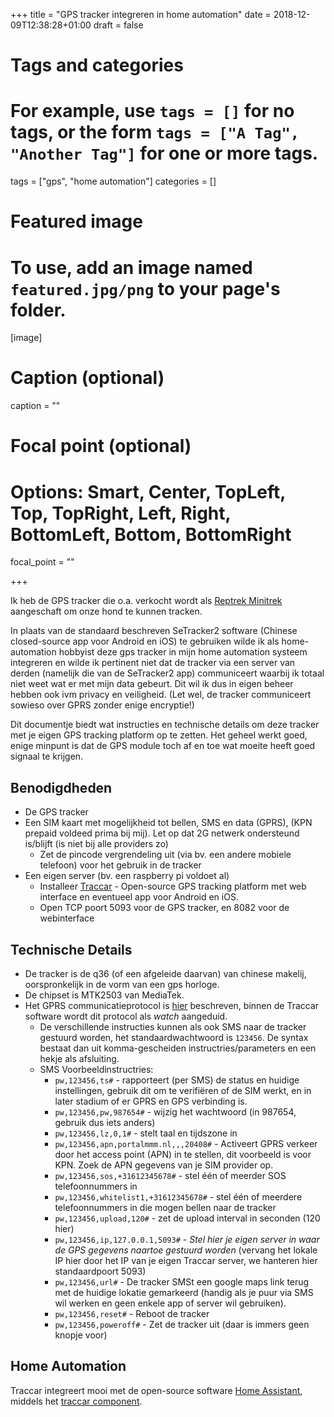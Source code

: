 +++
title = "GPS tracker integreren in home automation"
date = 2018-12-09T12:38:28+01:00
draft = false

# Tags and categories
# For example, use `tags = []` for no tags, or the form `tags = ["A Tag", "Another Tag"]` for one or more tags.
tags = ["gps", "home automation"]
categories = []

# Featured image
# To use, add an image named `featured.jpg/png` to your page's folder.
[image]
  # Caption (optional)
  caption = ""

  # Focal point (optional)
  # Options: Smart, Center, TopLeft, Top, TopRight, Left, Right, BottomLeft, Bottom, BottomRight
  focal_point = ""

+++

Ik heb de GPS tracker die o.a. verkocht wordt als [Reptrek Minitrek](https://www.reptrek.com/huisdieren/gps-tracker-voor-kat-en-hond-minitrek/) aangeschaft
om onze hond te kunnen tracken.

In plaats van de standaard beschreven SeTracker2 software (Chinese closed-source app voor Android en iOS) te gebruiken
wilde ik als home-automation hobbyist deze gps tracker in mijn home automation systeem integreren en wilde ik pertinent
niet dat de tracker via een server van derden (namelijk die van de SeTracker2 app) communiceert waarbij ik totaal niet
weet wat er met mijn data gebeurt.  Dit wil ik dus in eigen beheer hebben ook ivm privacy en veiligheid. (Let wel,
de tracker communiceert sowieso over GPRS zonder enige encryptie!)

Dit documentje biedt wat instructies en technische details om deze tracker met je eigen GPS tracking platform op te
zetten. Het geheel werkt goed, enige minpunt is dat de GPS module toch af en toe wat moeite heeft goed signaal te
krijgen.


Benodigdheden
---------------

* De GPS tracker
* Een SIM kaart met mogelijkheid tot bellen, SMS en data (GPRS), (KPN prepaid voldeed prima bij mij). Let op dat 2G
  netwerk ondersteund is/blijft  (is niet bij alle providers zo)
     * Zet de pincode vergrendeling uit (via bv. een andere mobiele telefoon) voor het gebruik in de tracker
* Een eigen server (bv. een raspberry pi voldoet al)
     * Installeer [Traccar](https://www.traccar.org) - Open-source GPS tracking platform met web interface en eventueel app voor Android en iOS.
     * Open TCP poort 5093 voor de GPS tracker, en 8082 voor de webinterface

Technische Details
--------------------

* De tracker is de q36 (of een afgeleide daarvan) van chinese makelij, oorspronkelijk in de vorm van een gps horloge.
* De chipset is MTK2503 van MediaTek.
* Het GPRS communicatieprotocol is [hier](https://dl.dropboxusercontent.com/s/2hid9vaa2vno4jr/Communication%20Protocol.doc) beschreven, binnen de Traccar software wordt dit protocol als *watch* aangeduid.
    * De verschillende instructies kunnen als ook SMS naar de tracker gestuurd worden, het standaardwachtwoord is
        ``123456``. De syntax bestaat dan uit komma-gescheiden instructries/parameters en een hekje als afsluiting.
    * SMS Voorbeeldinstructries:
        * ``pw,123456,ts#`` - rapporteert (per SMS) de status en huidige instellingen, gebruik dit om te verifiëren of de
            SIM werkt, en in later stadium of er GPRS en GPS verbinding is.
        * ``pw,123456,pw,987654#`` - wijzig het wachtwoord (in 987654, gebruik dus iets anders)
        * ``pw,123456,lz,0,1#`` - stelt taal en tijdszone in
        * ``pw,123456,apn,portalmmm.nl,,,20408#`` - Activeert GPRS verkeer door het access point (APN) in te stellen, dit voorbeeld is voor
            KPN. Zoek de APN gegevens van je SIM provider op.
        * ``pw,123456,sos,+31612345678#`` - stel één of meerder SOS telefoonnummers in
        * ``pw,123456,whitelist1,+31612345678#`` - stel één of meerdere telefoonnummers in die mogen bellen naar de tracker
        * ``pw,123456,upload,120#`` - zet de upload interval in seconden (120 hier)
        * ``pw,123456,ip,127.0.0.1,5093#`` - *Stel hier je eigen server in waar de GPS gegevens naartoe gestuurd worden* (vervang het lokale IP hier door het IP van je eigen Traccar server, we hanteren hier standaardpoort 5093)
        * ``pw,123456,url#`` - De tracker SMSt een google maps link terug met de huidige lokatie gemarkeerd (handig als
            je puur via SMS wil werken en geen enkele app of server wil gebruiken).
        * ``pw,123456,reset#`` - Reboot de tracker
        * ``pw,123456,poweroff#`` - Zet de tracker uit (daar is immers geen knopje voor)


Home Automation
------------------

Traccar integreert mooi met de open-source software [Home Assistant](https://www.home-assistant.io), middels het [traccar component](https://www.home-assistant.io/components/device_tracker.traccar/).




